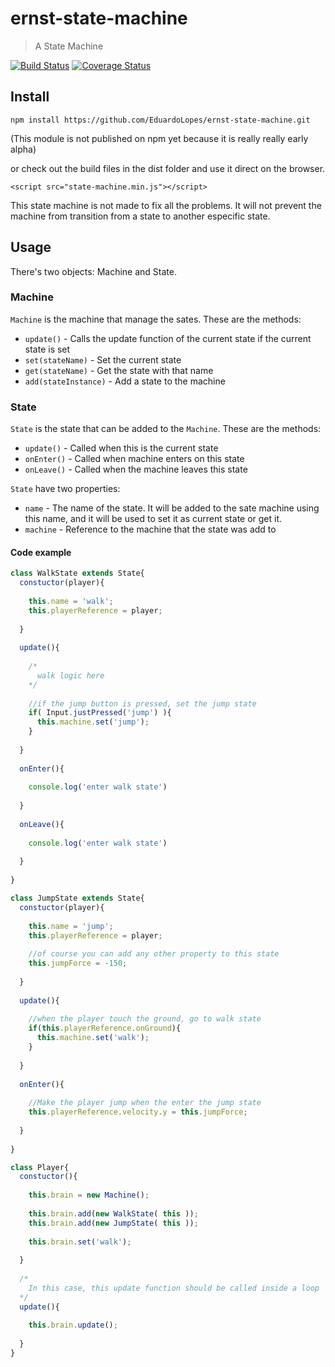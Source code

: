 # ernst-state-machine

> A State Machine

[![Build Status](https://travis-ci.org/EduardoLopes/ernst-state-machine.svg)](https://travis-ci.org/EduardoLopes/ernst-state-machine) [![Coverage Status](https://coveralls.io/repos/EduardoLopes/ernst-state-machine/badge.svg?branch=master&service=github)](https://coveralls.io/github/EduardoLopes/ernst-state-machine?branch=master)

## Install

`npm install https://github.com/EduardoLopes/ernst-state-machine.git`

(This module is not published on npm yet because it is really really early alpha) 

or check out the build files in the dist folder and use it direct on the browser.

`<script src="state-machine.min.js"></script>`

This state machine is not made to fix all the problems. It will not prevent the machine from transition from a state to another especific state.

## Usage

There's two objects: Machine and State.

### Machine

`Machine` is the machine that manage the sates. These are the methods:

* `update()` - Calls the update function of the current state if the current state is set
* `set(stateName)` - Set the current state
* `get(stateName)` - Get the state with that name
* `add(stateInstance)` - Add a state to the machine

### State
  
`State` is the state that can be added to the `Machine`. These are the methods:

* `update()` - Called when this is the current state
* `onEnter()` - Called when machine enters on this state
* `onLeave()` - Called when the machine leaves this state

`State` have two properties:
* `name` - The name of the state. It will be added to the sate machine using this name, and it will be used to set it as current state or get it.
* `machine` - Reference to the machine that the state was add to

#### Code example

```js
class WalkState extends State{
  constuctor(player){
    
    this.name = 'walk';
    this.playerReference = player;
    
  }
  
  update(){
  
    /*
      walk logic here
    */
    
    //if the jump button is pressed, set the jump state
    if( Input.justPressed('jump') ){
      this.machine.set('jump');
    }    
    
  }
  
  onEnter(){
    
    console.log('enter walk state')
    
  }
  
  onLeave(){
    
    console.log('enter walk state')
    
  }  
  
}

class JumpState extends State{
  constuctor(player){
    
    this.name = 'jump';
    this.playerReference = player;
    
    //of course you can add any other property to this state
    this.jumpForce = -150;
    
  }
  
  update(){
    
    //when the player touch the ground, go to walk state
    if(this.playerReference.onGround){
      this.machine.set('walk');
    }
    
  }
  
  onEnter(){
    
    //Make the player jump when the enter the jump state
    this.playerReference.velocity.y = this.jumpForce;
    
  }
  
}

class Player{
  constuctor(){
      
    this.brain = new Machine();
    
    this.brain.add(new WalkState( this ));
    this.brain.add(new JumpState( this ));
    
    this.brain.set('walk');
    
  }
  
  /*
    In this case, this update function should be called inside a loop
  */
  update(){
    
    this.brain.update();
    
  }
}
```